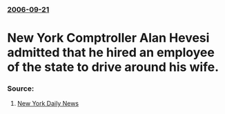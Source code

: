 ### [2006-09-21](/news/2006/09/21/index.md)

#  New York Comptroller Alan Hevesi admitted that he hired an employee of the state to drive around his wife. 




### Source:

1. [New York Daily News](http://www.nydailynews.com/news/politics/story/454855p-382775c.html)
